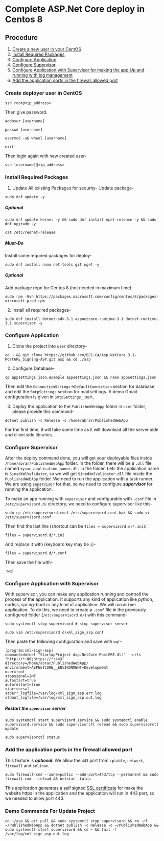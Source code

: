 # Complete ASP.Net Core deploy in Centos 8

## Procedure
1. [Create a new user in your CentOS](#Create-deployer-user-in-CentOS)
2. [Install Required Packages](#install-required-packages)
3. [Configure Application](#Configure-Application)
3. [Configure Supervisor](#Configure-Supervisor)
4. [Configure Application with Supervisor for making the app Up and running with log management](#Configure-Application-with-supervisor)
5. [Add the application ports in the firewall allowed port](#Add-the-application-ports-in-the-firewall-allowed-port)

### Create deployer user in CentOS

```console
ssh root@<ip_address>
```

Then give password.

```console
adduser [username]

passwd [username]

usermod -aG wheel [username]

exit
```

Then login again with new created user-

```console
ssh [username]@<ip_address>
```

### Install Required Packages
1. Update All existing Packages for security-
Update package-

```console
sudo dnf update -y
```

##### Optional
```console
sudo dnf update kernel -y && sudo dnf install epel-release -y && sudo dnf upgrade -y

cat /etc/redhat-release
```

##### Must-Do

Install some required packages for deploy-

```console
sudo dnf install nano net-tools git wget -y
```

##### Optional
Add package repo for Centos 8 (not needed in maximum time)-

```console
sudo rpm -Uvh https://packages.microsoft.com/config/centos/8/packages-microsoft-prod.rpm
```

2. Install all required packages-

```console
sudo dnf install dotnet-sdk-3.1 aspnetcore-runtime-3.1 dotnet-runtime-3.1 supervisor -y
```

### Configure Application

1. Clone the project into `user` directory-
```console
cd ~ && git clone https://github.com/BCC-CA/Asp.NetCore_3.1-PostGRE_Signing-ASP.git asp && cd ./asp
```

2. Configure Database-
```console
cp appsettings.json.example appsettings.json && nano appsettings.json
```
Then edit the `ConnectionStrings`->`DefaultConnection` section for database and edit the `SmtpSettings` section for mail settings. A demo Gmail configuration is given in `SmtpSettings_` part.

3. Deploy the application to the `PublishedWebApp` folder in `user` folder, please provide this command-

```console
dotnet publish -c Release -o /home/abrar/PublishedWebApp
```

For the first time, it will take some time as it will download all the server side and client side libraries.

### Configure Supervisor

After the deploy command done, you will get your deployable files inside `/home/abrar/PublishedWebApp` folder. In the folder, there will be a `.dll` file named `<your_application_name>.dll` in the folder. Lets the application name is `SinedXmlVelidator`, so we will get `SinedXmlVelidator.dll` file inside the `PublishedWebApp` folder. We need to run the application with a task runner. We are using [`supervisor`](http://supervisord.org/) for that, so we need to configure ***supervisor*** for running the application. 

To make an app running with `supervisor` and configurable with `.conf` file in `/etc/supervisord.d/` directory, we need to configure supervisor like this-

```console
sudo cp /etc/supervisord.conf /etc/supervisord.conf.bak && sudo vi /etc/supervisord.conf
```

Then find the last line (shortcut can be `files = supervisord.d/*.ini`):

```console
files = supervisord.d/*.ini
```

And replace it with (keyboard key may be `i`)-

```console
files = supervisord.d/*.conf
```

Then save the file with-

```console
:wq!
```

### Configure Application with Supervisor

With supervisor, you can make any application running and controll the process of the application. It supports any kind of application like python, nodejs, spring-boot or any kind of application. We will run `dotnet` application. To do this, we need to create a `.conf` file in the previously configured folder (`/etc/supervisord.d/`) with this command-

```console
sudo systemctl stop supervisord # stop supervisor server

sudo vim /etc/supervisord.d/xml_sign_asp.conf
```

Then paste the following configuration and save with `wq!`-

```console
[program:xml-sign-asp]
command=dotnet "StartupProject-Asp.NetCore-PostGRE.dll" --urls "http://*:80;https://*:443"
directory=/home/abrar/PublishedWebApp/
environment=ASPNETCORE__ENVIRONMENT=Development
user=root
stopsignal=INT
autostart=true
autorestart=true
startsecs=1
stderr_logfile=/var/log/xml_sign_asp.err.log
stdout_logfile=/var/log/xml_sign_asp.out.log
```

##### Restart the `supervisor` server

```console
sudo systemctl start supervisord.service && sudo systemctl enable supervisord.service && sudo supervisorctl reread && sudo supervisorctl update

sudo supervisorctl status
```

### Add the application ports in the firewall allowed port

This feature is ***optional***. We allow the `443` port from `iptable`, `network`, `firewall` and `selinux`.

```console
sudo firewall-cmd --zone=public --add-port=443/tcp --permanent && sudo firewall-cmd --reload && netstat -tulnp
```

This application generates a self signed [SSL certificate](https://en.wikipedia.org/wiki/SSL) for make the website https in the application and the application will run in 443 port, so we needed to allow port 443.


### Demo Commands For Update Project

```console
cd ~/asp && git pull && sudo systemctl stop supervisord && rm -rf ~/PublishedWebApp && dotnet publish -c Release -o ~/PublishedWebApp && sudo systemctl start supervisord && cd ~ && tail -f /var/log/xml_sign_asp.out.log
```
